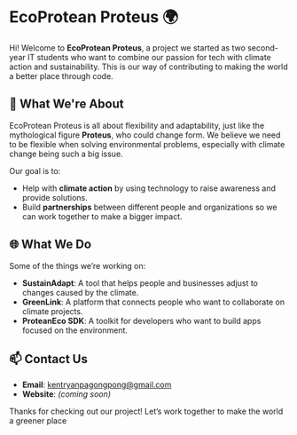 # EcoProtean Proteus 🌍

Hi! Welcome to **EcoProtean Proteus**, a project we started as two second-year IT students who want to combine our passion for tech with climate action and sustainability. This is our way of contributing to making the world a better place through code.

## 🌱 What We're About

EcoProtean Proteus is all about flexibility and adaptability, just like the mythological figure **Proteus**, who could change form. We believe we need to be flexible when solving environmental problems, especially with climate change being such a big issue.

Our goal is to:
- Help with **climate action** by using technology to raise awareness and provide solutions.
- Build **partnerships** between different people and organizations so we can work together to make a bigger impact.

## 🌐 What We Do

Some of the things we’re working on:
- **SustainAdapt**: A tool that helps people and businesses adjust to changes caused by the climate.
- **GreenLink**: A platform that connects people who want to collaborate on climate projects.
- **ProteanEco SDK**: A toolkit for developers who want to build apps focused on the environment.

## 📫 Contact Us

- **Email**: [kentryanpagongpong@gmail.com](mailto:kentryanpagongpong@gmail.com)
- **Website**: *(coming soon)*

Thanks for checking out our project! Let’s work together to make the world a greener place 


